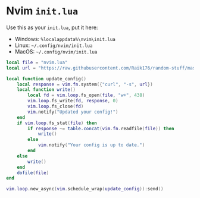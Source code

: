 # Nvim `init.lua`
Use this as your `init.lua`, put it here:
  - Windows: `%localappdata%\nvim\init.lua`
  - Linux: `~/.config/nvim/init.lua`
  - MacOS: `~/.config/nvim/init.lua`
```lua
local file = "nvim.lua"
local url = "https://raw.githubusercontent.com/Raik176/random-stuff/master/"..file

local function update_config()
    local response = vim.fn.system({"curl", "-s", url})
    local function write()
        local fd = vim.loop.fs_open(file, "w+", 438)
        vim.loop.fs_write(fd, response, 0)
        vim.loop.fs_close(fd)
        vim.notify("Updated your config!")
    end
    if vim.loop.fs_stat(file) then
        if response ~= table.concat(vim.fn.readfile(file)) then
            write()
        else
            vim.notify("Your config is up to date.")
        end
    else
        write()
    end
    dofile(file)
end

vim.loop.new_async(vim.schedule_wrap(update_config)):send()
```
